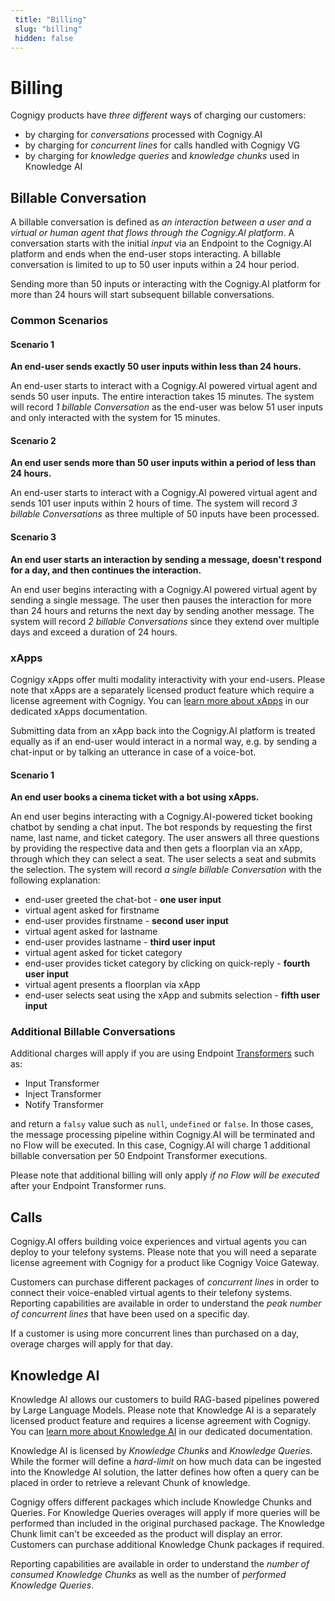 ```yaml
---
 title: "Billing" 
 slug: "billing" 
 hidden: false 
---
```


# Billing

Cognigy products have *three different* ways of charging our customers:

- by charging for *conversations* processed with Cognigy.AI
- by charging for *concurrent lines* for calls handled with Cognigy VG
- by charging for *knowledge queries* and *knowledge chunks* used in Knowledge AI

## Billable Conversation

A billable conversation is defined as *an interaction between a user and a virtual or human agent that flows through the Cognigy.AI platform*. A conversation starts with the initial *input* via an Endpoint to the Cognigy.AI platform and ends when the end-user stops interacting. A billable conversation is limited to up to 50 user inputs within a 24 hour period.

Sending more than 50 inputs or interacting with the Cognigy.AI platform for more than 24 hours will start subsequent billable conversations.

### Common Scenarios

#### Scenario 1

**An end-user sends exactly 50 user inputs within less than 24 hours.**

An end-user starts to interact with a Cognigy.AI powered virtual agent and sends 50 user inputs. The entire interaction takes 15 minutes. The system will record *1 billable Conversation* as the end-user was below 51 user inputs and only interacted with the system for 15 minutes.

#### Scenario 2

**An end user sends more than 50 user inputs within a period of less than 24 hours.**

An end-user starts to interact with a Cognigy.AI powered virtual agent and sends 101 user inputs within 2 hours of time. The system will record *3 billable Conversations* as three multiple of 50 inputs have been processed.

#### Scenario 3

**An end user starts an interaction by sending a message, doesn't respond for a day, and then continues the interaction.**

An end user begins interacting with a Cognigy.AI powered virtual agent by sending a single message. The user then pauses the interaction for more than 24 hours and returns the next day by sending another message. The system will record *2 billable Conversations* since they extend over multiple days and exceed a duration of 24 hours.

### xApps

Cognigy xApps offer multi modality interactivity with your end-users. Please note that xApps are a separately licensed product feature which require a license agreement with Cognigy. You can [learn more about xApps](./xApp/overview.md) in our dedicated xApps documentation.

Submitting data from an xApp back into the Cognigy.AI platform is treated equally as if an end-user would interact in a normal way, e.g. by sending a chat-input or by talking an utterance in case of a voice-bot.

#### Scenario 1

**An end user books a cinema ticket with a bot using xApps.**

An end user begins interacting with a Cognigy.AI-powered ticket booking chatbot by sending a chat input. The bot responds by requesting the first name, last name, and ticket category. The user answers all three questions by providing the respective data and then gets a floorplan via an xApp, through which they can select a seat. The user selects a seat and submits the selection. The system will record *a single billable Conversation* with the following explanation:

- end-user greeted the chat-bot - **one user input**
- virtual agent asked for firstname
- end-user provides firstname - **second user input**
- virtual agent asked for lastname
- end-user provides lastname - **third user input**
- virtual agent asked for ticket category
- end-user provides ticket category by clicking on quick-reply - **fourth user input**
- virtual agent presents a floorplan via xApp
- end-user selects seat using the xApp and submits selection - **fifth user input**

### Additional Billable Conversations

Additional charges will apply if you are using Endpoint [Transformers](../ai/endpoints/transformers/transformers.md) such as:

- Input Transformer
- Inject Transformer
- Notify Transformer

and return a `falsy` value such as `null`, `undefined` or `false`. In those cases, the message processing pipeline within Cognigy.AI will be terminated and no Flow will be executed. In this case, Cognigy.AI will charge 1 additional billable conversation per 50 Endpoint Transformer executions.

Please note that additional billing will only apply *if no Flow will be executed* after your Endpoint Transformer runs.

## Calls

Cognigy.AI offers building voice experiences and virtual agents you can deploy to your telefony systems. Please note that you will need a separate license agreement with Cognigy for a product like Cognigy Voice Gateway.

Customers can purchase different packages of *concurrent lines* in order to connect their voice-enabled virtual agents to their telefony systems. Reporting capabilities are available in order to understand the *peak number of concurrent lines* that have been used on a specific day.

If a customer is using more concurrent lines than purchased on a day, overage charges will apply for that day.

## Knowledge AI

Knowledge AI allows our customers to build RAG-based pipelines powered by Large Language Models. Please note that Knowledge AI is a separately licensed product feature and requires a license agreement with Cognigy. You can [learn more about Knowledge AI](./knowledge-ai/overview.md) in our dedicated documentation.

Knowledge AI is licensed by *Knowledge Chunks* and *Knowledge Queries*. While the former will define a *hard-limit* on how much data can be ingested into the Knowledge AI solution, the latter defines how often a query can be placed in order to retrieve a relevant Chunk of knowledge.

Cognigy offers different packages which include Knowledge Chunks and Queries. For Knowledge Queries overages will apply if more queries will be performed than included in the original purchased package. The Knowledge Chunk limit can't be exceeded as the product will display an error. Customers can purchase additional Knowledge Chunk packages if required.

Reporting capabilities are available in order to understand the *number of consumed Knowledge Chunks* as well as the number of *performed Knowledge Queries*.
